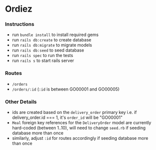 # Ordiez

### Instructions
+ run `bundle install` to install required gems
+ run `rails db:create` to create database
+ run `rails db:migrate` to migrate models
+ run `rails db:seed` to seed database
+ run `rails spec` to run the tests
+ run `rails s` to start rails server

### Routes
+ `/orders`
+ `/orders/:id` (`:id` is between GO00001 and GO00005)

### Other Details
+ ids are created based on the `delivery_order` primary key i.e. if delivery_order.id === 1, it's `order_id` will be "GO00001"
+ `Meal` foreign key references for the `DeliveryOrder` model are currently hard-coded (between 1..10), will need to change `seed.rb` if seeding database more than once
+ similarly, adjust `:id` for routes accordingly if seeding database more than once
